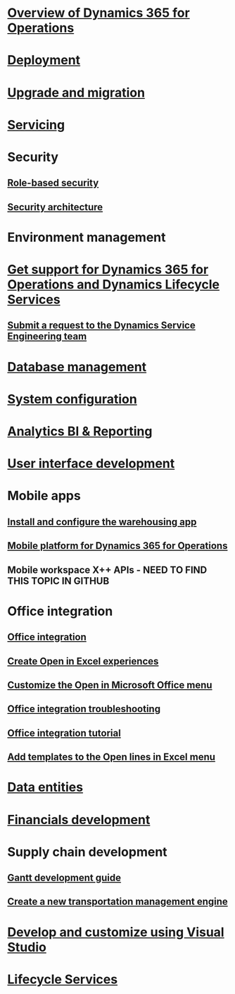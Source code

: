 # [Overview of Dynamics 365 for Operations](get-started\TOC.md)
# [Deployment](deployment\TOC.md)
# [Upgrade and migration](migration-upgrade\TOC.md)
# [Servicing](servicing\TOC.md)
# Security
## [Role-based security](system-administration\role-based-security.md)
## [Security architecture](system-administration\security-architecture.md)
# Environment management
# [Get support for Dynamics 365 for Operations and Dynamics Lifecycle Services](lcs-support.md)
## [Submit a request to the Dynamics Service Engineering team](lifecycle-services\submit-request-dynamics-service-engineering-team.md)
# [Database management](database-management\TOC.md)
# [System configuration](system-administration\TOC.md)
# [Analytics BI & Reporting](analytics-bi-reporting\TOC.md)
# [User interface development](user-interface\TOC.md)
# Mobile apps
## [Install and configure the warehousing app ](mobile-apps\install-configure-warehousing-app.md)
## [Mobile platform for Dynamics 365 for Operations](mobile-apps\mobile-platform.md)
## Mobile workspace X++ APIs - NEED TO FIND THIS TOPIC IN GITHUB
# Office integration
## [Office integration](office-integration\office-integration.md)
## [Create Open in Excel experiences](office-integration\office-integration-edit-excel.md)
## [Customize the Open in Microsoft Office menu](office-integration\customize-open-in-office-menu.md)
## [Office integration troubleshooting](office-integration\office-integration-troubleshooting.md)
## [Office integration tutorial](office-integration\office-integration-tutorial.md)
## [Add templates to the Open lines in Excel menu](office-integration\add-templates-open-lines-excel-menu.md)
# [Data entities](data-entities\TOC.md)
# [Financials development](financial-dimensions\TOC.md)
# Supply chain development
## [Gantt development guide](user-interface\gantt-development-guide.md)
## [Create a new transportation management engine](create-new-transportation-management-engine.md)
# [Develop and customize using Visual Studio](dev-tools\TOC.md)
# [Lifecycle Services](lifecycle-services\TOC.md)
